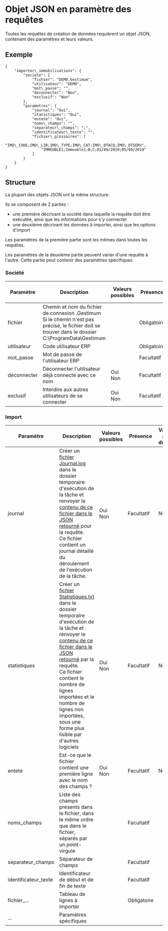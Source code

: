 # Objet JSON en paramètre des requêtes


Toutes les requêtes de création de données requièrent un objet JSON, 
 contenant des paramètres et leurs valeurs.


## Exemple

```
{
    "importer\_immobilisations": {
        "societe": {
            "fichier": "DEMO.Gestimum",
            "utilisateur": "DEMO",
            "mot\_passe": "",
            "deconnecter": "Non",
            "exclusif": "Non"
        },
        "parametres": {
            "journal": "Oui",
            "statistiques": "Oui",
            "entete": "Oui",
            "noms\_champs": "",
            "separateur\_champs": ";",
            "identificateur\_texte": "",
            "fichier\_glossaires": [
                "IMO\_CODE;IMO\_LIB;IMO\_TYPE;IMO\_CAT;IMO\_DTACQ;IMO\_DTSERV",
                "IMMEUBLE1;Immeuble1;B;C;01/09/2019;05/09/2019"
            ]
        }
    }
}
```

## Structure


La plupart des objets JSON ont la même structure.


 


Ils se composent de 2 parties :


* une première décrivant la société dans laquelle la requête doit 
 être exécutée, ainsi que les informations pour s'y connecter
* une deuxième décrivant les données à importer, ainsi que les 
 options d'import


 


Les paramètres de la première partie sont les mêmes dans toutes les 
 requêtes.


 


Les paramètres de la deuxième partie peuvent varier d'une requête à 
 l'autre. Cette partie peut contenir des paramètres spécifiques.


### Société









| Paramètre | Description | Valeurs possibles | Présence | Valeur par défaut |
|---|---|---|---|---|
| fichier | Chemin et nom du fichier de connexion .Gestimum <br>Si le chemin n'est pas précisé, le fichier doit se trouver dans le dossier C:\ProgramData\Gestimum |   | Obligatoire |   |
| utilisateur | Code utilisateur ERP |   | Obligatoire |   |
| mot\_passe | Mot de passe de l'utilisateur ERP |   | Facultatif |   |
| deconnecter | Déconnecter l'utilisateur déjà connecté avec ce nom | Oui <br>Non | Facultatif | Non |
| exclusif | Interdire aux autres utilisateurs de se connecter | Oui <br>Non | Facultatif | Non |


### Import









| Paramètre | Description | Valeurs possibles | Présence | Valeur par défaut |
|---|---|---|---|---|
| journal | Créer un [fichier Journal.log](ExempleFichierJournal.md) dans le dossier temporaire d'exécution de la tâche et renvoyer le [contenu de  ce fichier dans le JSON retourné](ExempleJournalRetour.md) pour la requête. <br>Ce fichier contient un journal détaillé du déroulement de l'exécution de la tâche. | Oui <br>Non | Facultatif | Non |
| statistiques | Créer un [fichier Statistiques.txt](ExempleFichierStatistiques.md) dans le dossier temporaire d'exécution de la tâche et renvoyer le [contenu de ce fichier dans le JSON retourné](ExempleStatistiquesRetour.md) par la requête. <br>Ce fichier contient le nombre de lignes importées et le nombre de lignes non importées, sous une forme plus lisible par d'autres logiciels  | Oui <br>Non | Facultatif | Non |
| entete | Est-ce que le fichier contient une première ligne avec le nom des champs ? | Oui <br>Non | Facultatif | Non |
| noms\_champs | Liste des champs présents dans le fichier, dans le même ordre que dans le fichier, séparés par un point-virgule |   | Facultatif |   |
| separateur\_champs | Séparateur de champs |   | Facultatif |   |
| identificateur\_texte | Identificateur de début et de fin de texte |   | Facultatif |   |
| fichier\_... | Tableau de lignes à importer |   | Obligatoire |   |
| ... | Paramètres spécifiques |   |   |   |



